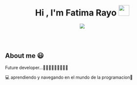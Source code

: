 <h1 align="center"><b>Hi , I'm Fatima Rayo </b><img src="https://media.giphy.com/media/hvRJCLFzcasrR4ia7z/giphy.gif" width="35"></h1>
<!--  -->
<p align="center">
  <a href="https://github.com/DenverCoder1/readme-typing-svg"><img src="https://readme-typing-svg.herokuapp.com?font=Time+New+Roman&color=blue&size=25&center=true&vCenter=true&width=600&height=100&lines=Welcome+to+my+git,;love+and+hate+it;programing+today;We are more capable than we think;"></a>
</p>


<br>



	
 


<br>
<h2>About me 😃</h2>
<!--Intro start-->

<p align="left">
Future developer...👩🏽‍💻👩🏽‍💻👩🏽‍💻

💻 aprendiendo y navegando en el mundo de la programacion🚀

